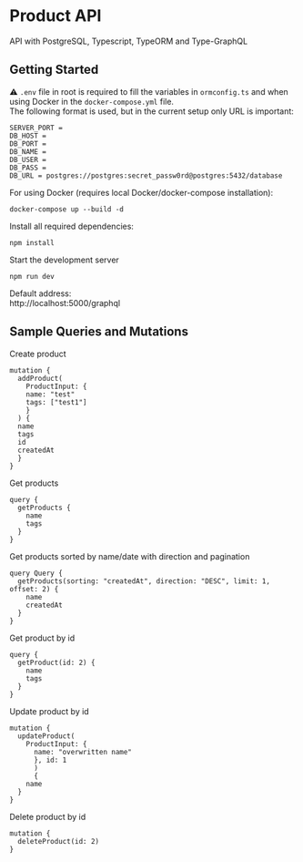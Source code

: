 # Product API

API with PostgreSQL, Typescript, TypeORM and Type-GraphQL

## Getting Started

:warning: `.env` file in root is required to fill the variables in `ormconfig.ts` and when using Docker in the `docker-compose.yml` file.\
The following format is used, but in the current setup only URL is important:

```
SERVER_PORT =
DB_HOST =
DB_PORT =
DB_NAME =
DB_USER =
DB_PASS =
DB_URL = postgres://postgres:secret_passw0rd@postgres:5432/database
```

For using Docker (requires local Docker/docker-compose installation):

```
docker-compose up --build -d
```

Install all required dependencies:

```
npm install
```

Start the development server

```
npm run dev
```

Default address:\
http://localhost:5000/graphql

## Sample Queries and Mutations

Create product

```
mutation {
  addProduct(
    ProductInput: {
    name: "test"
    tags: ["test1"]
    }
  ) {
  name
  tags
  id
  createdAt
  }
}
```

Get products

```
query {
  getProducts {
    name
    tags
  }
}
```

Get products sorted by name/date with direction and pagination

```
query Query {
  getProducts(sorting: "createdAt", direction: "DESC", limit: 1, offset: 2) {
    name
    createdAt
  }
}
```

Get product by id

```
query {
  getProduct(id: 2) {
    name
    tags
  }
}
```

Update product by id

```
mutation {
  updateProduct(
    ProductInput: {
      name: "overwritten name"
      }, id: 1
      )
      {
    name
  }
}
```

Delete product by id

```
mutation {
  deleteProduct(id: 2)
}
```

